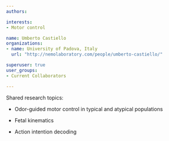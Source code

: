 ```yaml
---
authors:

interests:
- Motor control

name: Umberto Castiello
organizations:
- name: University of Padova, Italy
  url: "http://nemolaboratory.com/people/umberto-castiello/"

superuser: true
user_groups:
- Current Collaborators

---
```


Shared research topics:

- Odor-guided motor control in typical and atypical populations

- Fetal kinematics

- Action intention decoding